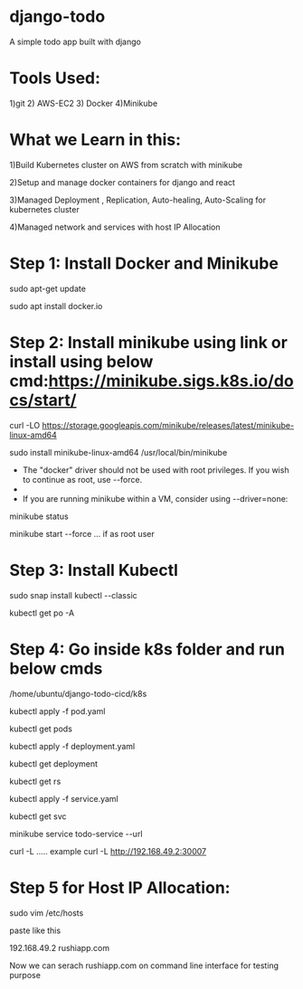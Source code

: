 # django-todo
A simple todo app built with django

# Tools Used:
1)git 2) AWS-EC2 3) Docker 4)Minikube
# What we Learn in this:

1)Build Kubernetes cluster on AWS from scratch with minikube

2)Setup and manage docker containers for django and react

3)Managed Deployment , Replication, Auto-healing, Auto-Scaling for kubernetes cluster

4)Managed network and services with host IP Allocation

# Step 1: Install Docker and Minikube

sudo apt-get update

sudo apt install docker.io

# Step 2: Install minikube using link or install using below cmd:https://minikube.sigs.k8s.io/docs/start/

curl -LO https://storage.googleapis.com/minikube/releases/latest/minikube-linux-amd64

sudo install minikube-linux-amd64 /usr/local/bin/minikube

* The "docker" driver should not be used with root privileges. If you wish to continue as root, use --force.
* 
* If you are running minikube within a VM, consider using --driver=none:

minikube status

minikube start --force   ... if as root user

# Step 3: Install Kubectl

sudo snap install kubectl --classic

kubectl get po -A


# Step 4: Go inside k8s folder and run below cmds

/home/ubuntu/django-todo-cicd/k8s

kubectl apply -f pod.yaml

kubectl get pods

kubectl apply -f deployment.yaml

kubectl get deployment

kubectl get rs

kubectl apply -f service.yaml

kubectl get svc

minikube service todo-service --url

curl -L <url> ..... example curl -L http://192.168.49.2:30007 

# Step 5 for Host IP Allocation:

sudo vim /etc/hosts

paste like this

192.168.49.2 rushiapp.com

Now we can serach rushiapp.com on command line interface for testing purpose
